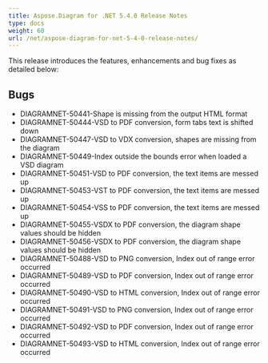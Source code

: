 ```yaml
---
title: Aspose.Diagram for .NET 5.4.0 Release Notes
type: docs
weight: 60
url: /net/aspose-diagram-for-net-5-4-0-release-notes/
---
```


This release introduces the features, enhancements and bug fixes as detailed below:
## **Bugs**
- DIAGRAMNET-50441-Shape is missing from the output HTML format
- DIAGRAMNET-50444-VSD to PDF conversion, form tabs text is shifted down
- DIAGRAMNET-50447-VSD to VDX conversion, shapes are missing from the diagram
- DIAGRAMNET-50449-Index outside the bounds error when loaded a VSD diagram
- DIAGRAMNET-50451-VSD to PDF conversion, the text items are messed up
- DIAGRAMNET-50453-VST to PDF conversion, the text items are messed up
- DIAGRAMNET-50454-VSS to PDF conversion, the text items are messed up
- DIAGRAMNET-50455-VSDX to PDF conversion, the diagram shape values should be hidden
- DIAGRAMNET-50456-VSDX to PDF conversion, the diagram shape values should be hidden
- DIAGRAMNET-50488-VSD to PNG conversion, Index out of range error occurred
- DIAGRAMNET-50489-VSD to PDF conversion, Index out of range error occurred
- DIAGRAMNET-50490-VSD to HTML conversion, Index out of range error occurred
- DIAGRAMNET-50491-VSD to PNG conversion, Index out of range error occurred
- DIAGRAMNET-50492-VSD to PDF conversion, Index out of range error occurred
- DIAGRAMNET-50493-VSD to HTML conversion, Index out of range error occurred
